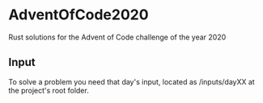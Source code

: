 # AdventOfCode2020

Rust solutions for the Advent of Code challenge of the year 2020

## Input
To solve a problem you need that day's input, located as /inputs/dayXX at the project's root folder.
